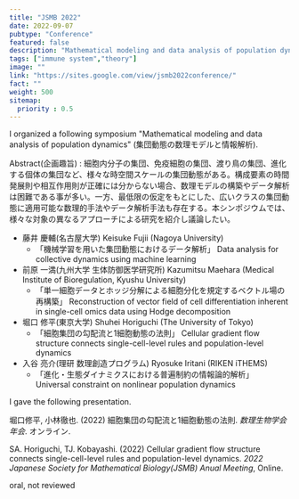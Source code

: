 ```yaml
---
title: "JSMB 2022"
date: 2022-09-07
pubtype: "Conference"
featured: false
description: "Mathematical modeling and data analysis of population dynamics"
tags: ["immune system","theory"]
image: ""
link: "https://sites.google.com/view/jsmb2022conference/"
fact: ""
weight: 500
sitemap:
  priority : 0.5
---
```


I organized a following symposium "Mathematical modeling and data analysis of population dynamics" (集団動態の数理モデルと情報解析).

Abstract(企画趣旨) : 細胞内分子の集団、免疫細胞の集団、渡り鳥の集団、進化する個体の集団など、様々な時空間スケールの集団動態がある。構成要素の時間発展則や相互作用則が正確には分からない場合、数理モデルの構築やデータ解析は困難である事が多い。一方、最低限の仮定をもとにした、広いクラスの集団動態に適用可能な数理的手法やデータ解析手法も存在する。本シンポジウムでは、様々な対象の異なるアプローチによる研究を紹介し議論したい。


* 藤井 慶輔(名古屋大学) Keisuke Fujii (Nagoya University)
    * 「機械学習を用いた集団動態におけるデータ解析」 Data analysis for collective dynamics using machine learning
* 前原 一満(九州大学 生体防御医学研究所) Kazumitsu Maehara (Medical Institute of Bioregulation, Kyushu University)
    * 「単一細胞データとホッジ分解による細胞分化を規定するベクトル場の再構築」 Reconstruction of vector field of cell differentiation inherent in single-cell omics data using Hodge decomposition
* 堀口 修平(東京大学) Shuhei Horiguchi (The University of Tokyo)
    * 「細胞集団の勾配流と1細胞動態の法則」 Cellular gradient flow structure connects single-cell-level rules and population-level dynamics
* 入谷 亮介(理研 数理創造プログラム) Ryosuke Iritani (RIKEN iTHEMS)
    * 「進化・生態ダイナミクスにおける普遍制約の情報論的解析」 Universal constraint on nonlinear population dynamics


I gave the following presentation.

堀口修平, 小林徹也. (2022) 細胞集団の勾配流と1細胞動態の法則. _数理生物学会年会_. オンライン.

SA. Horiguchi, TJ. Kobayashi. (2022) Cellular gradient flow structure connects single-cell-level rules and population-level dynamics. _2022 Japanese Society for Mathematical Biology(JSMB) Anual Meeting_, Online.

oral, not reviewed
